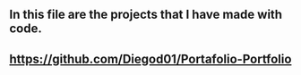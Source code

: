 ## In this file are the projects that I have made with code.

## https://github.com/Diegod01/Portafolio-Portfolio



